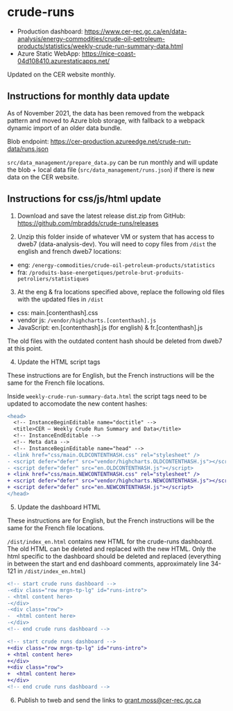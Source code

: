 # crude-runs

- Production dashboard: https://www.cer-rec.gc.ca/en/data-analysis/energy-commodities/crude-oil-petroleum-products/statistics/weekly-crude-run-summary-data.html
- Azure Static WebApp: https://nice-coast-04d108410.azurestaticapps.net/

Updated on the CER website monthly.

## Instructions for monthly data update

As of November 2021, the data has been removed from the webpack pattern and moved to Azure blob storage, with fallback to a webpack dynamic import of an older data bundle.

Blob endpoint: https://cer-production.azureedge.net/crude-run-data/runs.json

`src/data_management/prepare_data.py` can be run monthly and will update the blob + local data file (`src/data_management/runs.json`) if there is new data on the CER website.

## Instructions for css/js/html update

1. Download and save the latest release dist.zip from GitHub: https://github.com/mbradds/crude-runs/releases

2. Unzip this folder inside of whatever VM or system that has access to dweb7 (data-analysis-dev).
   You will need to copy files from `/dist` the english and french dweb7 locations:

- eng: `/energy-commodities/crude-oil-petroleum-products/statistics`
- fra: `/produits-base-energetiques/petrole-brut-produits-petroliers/statistiques`

3. At the eng & fra locations specified above, replace the following old files with the updated files in `/dist`

- css: main.[contenthash].css
- vendor js: `/vendor/highcharts.[contenthash].js`
- JavaScript: en.[contenthash].js (for english) & fr.[contenthash].js

The old files with the outdated content hash should be deleted from dweb7 at this point.

4. Update the HTML script tags

These instructions are for English, but the French instructions will be the same for the French file locations.

Inside `weekly-crude-run-summary-data.html` the script tags need to be updated to accomodate the new content hashes:

```diff
<head>
  <!-- InstanceBeginEditable name="doctitle" -->
  <title>CER – Weekly Crude Run Summary and Data</title>
  <!-- InstanceEndEditable -->
  <!-- Meta data -->
  <!-- InstanceBeginEditable name="head" -->
- <link href="css/main.OLDCONTENTHASH.css" rel="stylesheet" />
- <script defer="defer" src="vendor/highcharts.OLDCONTENTHASH.js"></script>
- <script defer="defer" src="en.OLDCONTENTHASH.js"></script>
+ <link href="css/main.NEWCONTENTHASH.css" rel="stylesheet" />
+ <script defer="defer" src="vendor/highcharts.NEWCONTENTHASH.js"></script>
+ <script defer="defer" src="en.NEWCONTENTHASH.js"></script>
</head>
```

5. Update the dashboard HTML

These instructions are for English, but the French instructions will be the same for the French file locations.

`/dist/index_en.html` contains new HTML for the crude-runs dashboard. The old HTML can be deleted and replaced with the new HTML. Only the html specific to the dashboard should be deleted and replaced (everything in between the start and end dashboard comments, approximately line 34-121 in `/dist/index_en.html`)

```diff
<!-- start crude runs dashboard -->
-<div class="row mrgn-tp-lg" id="runs-intro">
- <html content here>
-</div>
-<div class="row">
-  <html content here>
-</div>
<!-- end crude runs dashboard -->

<!-- start crude runs dashboard -->
+<div class="row mrgn-tp-lg" id="runs-intro">
+ <html content here>
+</div>
+<div class="row">
+  <html content here>
+</div>
<!-- end crude runs dashboard -->
```

6. Publish to tweb and send the links to grant.moss@cer-rec.gc.ca

